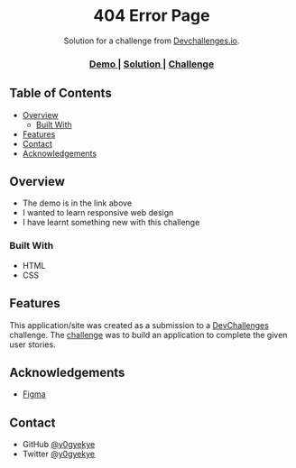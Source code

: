 <h1 align="center">404 Error Page</h1>

<div align="center">
   Solution for a challenge from  <a href="http://devchallenges.io" target="_blank">Devchallenges.io</a>.
</div>

<div align="center">
  <h3>
    <a href="https://404errorpage-devchallenge.netlify.app/">
      Demo
    </a>
    <span> | </span>
    <a href="https://404errorpage-devchallenge.netlify.app/">
      Solution
    </a>
    <span> | </span>
    <a href="https://devchallenges.io/challenges/wBunSb7FPrIepJZAg0sY">
      Challenge
    </a>
  </h3>
</div>

<!-- TABLE OF CONTENTS -->

## Table of Contents

- [Overview](#overview)
  - [Built With](#built-with)
- [Features](#features)
- [Contact](#contact)
- [Acknowledgements](#acknowledgements)

<!-- OVERVIEW -->

## Overview

- The demo is in the link above
- I wanted to learn responsive web design
- I have learnt something new with this challenge


### Built With

<!-- This section should list any major frameworks that you built your project using. Here are a few examples.-->

- HTML
- CSS


## Features

<!-- List the features of your application or follow the template. Don't share the figma file here :) -->

This application/site was created as a submission to a [DevChallenges](https://devchallenges.io/challenges) challenge. The [challenge](https://devchallenges.io/challenges/wBunSb7FPrIepJZAg0sY) was to build an application to complete the given user stories.


## Acknowledgements

<!-- This section should list any articles or add-ons/plugins that helps you to complete the project. This is optional but it will help you in the future. For exmpale -->
- [Figma](https://figma.com/)


## Contact

- GitHub [@y0gyekye](https://github.com/y0gyekye)
- Twitter [@y0gyekye](https://twitter.com/y0gyekye)
